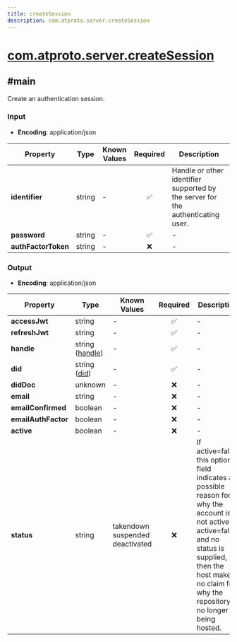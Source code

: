 ```yaml
---
title: createSession
description: com.atproto.server.createSession
---
```


# [com.atproto.server.createSession](https://github.com/myConsciousness/atproto.dart/blob/main/lexicons/com/atproto/server/createSession.json)

## #main

Create an authentication session.

### Input

- **Encoding**: application/json

| Property | Type | Known Values | Required | Description |
| --- | --- | --- | :---: | --- |
| **identifier** | string | - | ✅ | Handle or other identifier supported by the server for the authenticating user. |
| **password** | string | - | ✅ | - |
| **authFactorToken** | string | - | ❌ | - |

### Output

- **Encoding**: application/json

| Property | Type | Known Values | Required | Description |
| --- | --- | --- | :---: | --- |
| **accessJwt** | string | - | ✅ | - |
| **refreshJwt** | string | - | ✅ | - |
| **handle** | string ([handle](https://atproto.com/specs/handle)) | - | ✅ | - |
| **did** | string ([did](https://atproto.com/specs/did)) | - | ✅ | - |
| **didDoc** | unknown | - | ❌ | - |
| **email** | string | - | ❌ | - |
| **emailConfirmed** | boolean | - | ❌ | - |
| **emailAuthFactor** | boolean | - | ❌ | - |
| **active** | boolean | - | ❌ | - |
| **status** | string | takendown<br/>suspended<br/>deactivated | ❌ | If active=false, this optional field indicates a possible reason for why the account is not active. If active=false and no status is supplied, then the host makes no claim for why the repository is no longer being hosted. |
